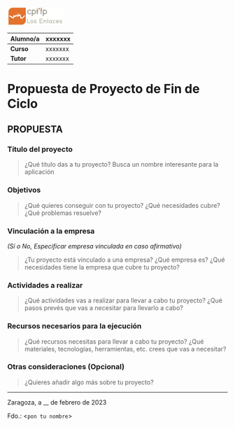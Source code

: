 ![cpi los enlaces](cpile.png "cpi los enlaces")


| **Alumno/a**  |       xxxxxxx    |
| ------------- | ------------- |
| **Curso**  |  xxxxxxx |
| **Tutor**  |  xxxxxxx |


# Propuesta de Proyecto de Fin de Ciclo

## PROPUESTA

### Título del proyecto
> ¿Qué titulo das a tu proyecto? Busca un nombre interesante para la aplicación

### Objetivos
> ¿Qué quieres conseguir con tu proyecto? ¿Qué necesidades cubre? ¿Qué problemas resuelve?

### Vinculación a la empresa 
*(Sí o No, Especificar empresa vinculada en caso afirmativo)*
> ¿Tu proyecto está vinculado a una empresa? ¿Qué empresa es? ¿Qué necesidades tiene la empresa que cubre tu proyecto?

### Actividades a realizar
> ¿Qué actividades vas a realizar para llevar a cabo tu proyecto? ¿Qué pasos prevés que vas a necesitar para llevarlo a cabo?

### Recursos necesarios para la ejecución
> ¿Qué recursos necesitas para llevar a cabo tu proyecto? ¿Qué materiales, tecnologías, herramientas, etc. crees que vas a necesitar?

### Otras consideraciones (Opcional)
> ¿Quieres añadir algo más sobre tu proyecto?




----


Zaragoza, a __ de febrero de 2023



Fdo.: <`pon tu nombre`>
